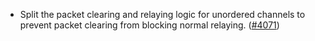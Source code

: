 - Split the packet clearing and relaying logic for unordered channels
  to prevent packet clearing from blocking normal relaying.
  ([\#4071](https://github.com/informalsystems/hermes/issues/4071))